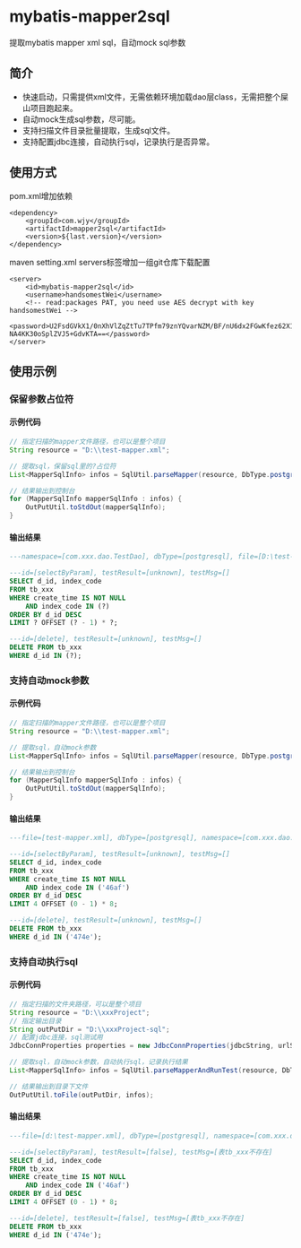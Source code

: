 # mybatis-mapper2sql
提取mybatis mapper xml sql，自动mock sql参数

## 简介
+ 快速启动，只需提供xml文件，无需依赖环境加载dao层class，无需把整个屎山项目跑起来。
+ 自动mock生成sql参数，尽可能。
+ 支持扫描文件目录批量提取，生成sql文件。
+ 支持配置jdbc连接，自动执行sql，记录执行是否异常。

## 使用方式
pom.xml增加依赖
```
<dependency>
    <groupId>com.wjy</groupId>
    <artifactId>mapper2sql</artifactId>
    <version>${last.version}</version>
</dependency>
```
maven setting.xml servers标签增加一组git仓库下载配置
```
<server>
    <id>mybatis-mapper2sql</id>
    <username>handsomestWei</username>
	<!-- read:packages PAT, you need use AES decrypt with key handsomestWei -->
    <password>U2FsdGVkX1/0nXhVlZqZtTu7TPfm79znYQvarNZM/BF/nU6dx2FGwKfez62X1D78
NA4KK30oSplZVJ5+GdvKTA==</password>
</server>
```

## 使用示例
### 保留参数占位符
#### 示例代码
```java
// 指定扫描的mapper文件路径，也可以是整个项目
String resource = "D:\\test-mapper.xml";

// 提取sql，保留sql里的?占位符
List<MapperSqlInfo> infos = SqlUtil.parseMapper(resource, DbType.postgresql, false);

// 结果输出到控制台
for (MapperSqlInfo mapperSqlInfo : infos) {
    OutPutUtil.toStdOut(mapperSqlInfo);
}
```
#### 输出结果
```sql
---namespace=[com.xxx.dao.TestDao], dbType=[postgresql], file=[D:\test-mapper.xml]

---id=[selectByParam], testResult=[unknown], testMsg=[]
SELECT d_id, index_code
FROM tb_xxx
WHERE create_time IS NOT NULL
	AND index_code IN (?)
ORDER BY d_id DESC
LIMIT ? OFFSET (? - 1) * ?;

---id=[delete], testResult=[unknown], testMsg=[]
DELETE FROM tb_xxx
WHERE d_id IN (?);
```
### 支持自动mock参数
#### 示例代码
```java
// 指定扫描的mapper文件路径，也可以是整个项目
String resource = "D:\\test-mapper.xml";

// 提取sql，自动mock参数
List<MapperSqlInfo> infos = SqlUtil.parseMapper(resource, DbType.postgresql, true);

// 结果输出到控制台
for (MapperSqlInfo mapperSqlInfo : infos) {
    OutPutUtil.toStdOut(mapperSqlInfo);
}
```
#### 输出结果
```sql
---file=[test-mapper.xml], dbType=[postgresql], namespace=[com.xxx.dao.TestDao]

---id=[selectByParam], testResult=[unknown], testMsg=[]
SELECT d_id, index_code
FROM tb_xxx
WHERE create_time IS NOT NULL
	AND index_code IN ('46af')
ORDER BY d_id DESC
LIMIT 4 OFFSET (0 - 1) * 8;

---id=[delete], testResult=[unknown], testMsg=[]
DELETE FROM tb_xxx
WHERE d_id IN ('474e');
```
### 支持自动执行sql
#### 示例代码
```java
// 指定扫描的文件夹路径，可以是整个项目
String resource = "D:\\xxxProject";
// 指定输出目录
String outPutDir = "D:\\xxxProject-sql";
// 配置jdbc连接，sql测试用
JdbcConnProperties properties = new JdbcConnProperties(jdbcString, urlString, userName, password);

// 提取sql，自动mock参数，自动执行sql，记录执行结果
List<MapperSqlInfo> infos = SqlUtil.parseMapperAndRunTest(resource, DbType.postgresql, properties);

// 结果输出到目录下文件
OutPutUtil.toFile(outPutDir, infos);
```
#### 输出结果
```sql
---file=[d:\test-mapper.xml], dbType=[postgresql], namespace=[com.xxx.dao.TestDao]

---id=[selectByParam], testResult=[false], testMsg=[表tb_xxx不存在]
SELECT d_id, index_code
FROM tb_xxx
WHERE create_time IS NOT NULL
	AND index_code IN ('46af')
ORDER BY d_id DESC
LIMIT 4 OFFSET (0 - 1) * 8;

---id=[delete], testResult=[false], testMsg=[表tb_xxx不存在]
DELETE FROM tb_xxx
WHERE d_id IN ('474e');
```
